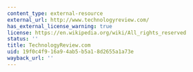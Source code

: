 ```yaml
---
content_type: external-resource
external_url: http://www.technologyreview.com/
has_external_license_warning: true
license: https://en.wikipedia.org/wiki/All_rights_reserved
status: ''
title: TechnologyReview.com
uid: 19f0c4f9-16a9-4ab5-b5a1-8d2655a1a73e
wayback_url: ''
---
```

